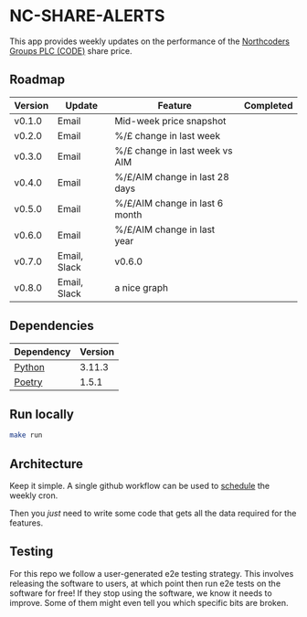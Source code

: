 # NC-SHARE-ALERTS

This app provides weekly updates on the performance of the [Northcoders Groups PLC (CODE)](https://www.londonstockexchange.com/stock/CODE/northcoders-group-plc/company-page) share price.

## Roadmap

| Version | Update       | Feature                        | Completed |
| ------- | ------------ | ------------------------------ | --------- |
| v0.1.0  | Email        | Mid-week price snapshot        |           |
| v0.2.0  | Email        | %/£ change in last week        |           |
| v0.3.0  | Email        | %/£ change in last week vs AIM |           |
| v0.4.0  | Email        | %/£/AIM change in last 28 days |           |
| v0.5.0  | Email        | %/£/AIM change in last 6 month |           |
| v0.6.0  | Email        | %/£/AIM change in last year    |           |
| v0.7.0  | Email, Slack | v0.6.0                         |           |
| v0.8.0  | Email, Slack | a nice graph                   |           |

## Dependencies

| Dependency                                             | Version |
| ------------------------------------------------------ | ------- |
| [Python](https://www.python.org/downloads/)            | 3.11.3  |
| [Poetry](https://python-poetry.org/docs/#installation) | 1.5.1   |

## Run locally

```bash
make run
```

## Architecture

Keep it simple. A single github workflow can be used to [schedule](https://docs.github.com/en/actions/using-workflows/events-that-trigger-workflows#schedule) the weekly cron.

Then you _just_ need to write some code that gets all the data required for the features.

## Testing

For this repo we follow a user-generated e2e testing strategy. This involves releasing the software to users, at which point then run e2e tests on the software for free! If they stop using the software, we know it needs to improve. Some of them might even tell you which specific bits are broken.
